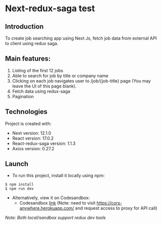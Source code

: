 # Next-redux-saga test

## Introduction 
To create job searching app using Next Js, fetch job data from external API to client using redux saga.

## Main features:
1. Listing of the first 12 jobs
2. Able to search for job by title or company name
3. Clicking on each job navigates user to /job/{job-title} page (You may leave the UI of this page blank).
4. Fetch data using redux-saga
5. Pagination


## Technologies
Project is created with: 
* Next version: 12.1.0
* React version: 17.0.2
* React-redux-saga version: 1.1.3
* Axios version: 0.27.2

## Launch
* To run this project, install it locally using npm:

```
$ npm install
$ npm run dev
```
* Alternatively, view it on Codesandbox:
  - Codesandbox [link](https://codesandbox.io/s/react-redux-saga-r3egzr)
   (Note: need to visit https://cors-anywhere.herokuapp.com/ and request access to proxy for API call)

_Note: Both local/sandbox support redux dev tools_
